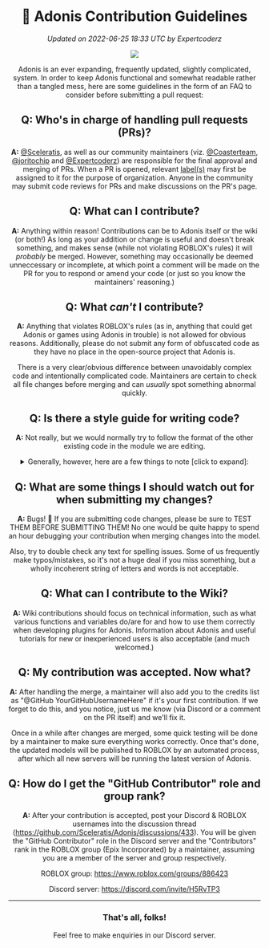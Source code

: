 <div align="center">

# 📜 Adonis Contribution Guidelines
*Updated on 2022-06-25 18:33 UTC by Expertcoderz*

<img src="https://user-images.githubusercontent.com/81153405/175760639-fc3b2352-8066-48cc-b2e6-2ea0ad69e33e.png">

Adonis is an ever expanding, frequently updated, slightly complicated, system. In order to keep Adonis functional and somewhat readable rather than a tangled mess, here are some guidelines in the form of an FAQ to consider before submitting a pull request:

## Q: Who's in charge of handling pull requests (PRs)?

**A:** [@Sceleratis](https://github.com/Sceleratis), as well as our community maintainers (viz. [@Coasterteam](https://github.com/Coasterteam), [@joritochip](https://github.com/joritochip) and [@Expertcoderz](https://github.com/Expertcoderz)) are responsible for the final approval and merging of PRs. When a PR is opened, relevant [label(s)](https://github.com/Sceleratis/Adonis/labels) may first be assigned to it for the purpose of organization.
Anyone in the community may submit code reviews for PRs and make discussions on the PR's page.

## Q: What can I contribute?

**A:** Anything within reason! Contributions can be to Adonis itself or the wiki (or both!) As long as your addition or change is useful and doesn't break something, and makes sense (while not violating ROBLOX's rules) it will *probably* be merged. However, something may occasionally be deemed unneccessary or incomplete, at which point a comment will be made on the PR for you to respond or amend your code (or just so you know the maintainers' reasoning.)

## Q: What *can't* I contribute?

**A:** Anything that violates ROBLOX's rules (as in, anything that could get Adonis or games using Adonis in trouble) is not allowed for obvious reasons. Additionally, please do not submit any form of obfuscated code as they have no place in the open-source project that Adonis is.

There is a very clear/obvious difference between unavoidably complex code and intentionally complicated code. Maintainers are certain to check all file changes before merging and can *usually* spot something abnormal quickly.

## Q: Is there a style guide for writing code?

**A:** Not really, but we would normally try to follow the format of the other existing code in the module we are editing. 
  
<details><summary>Generally, however, here are a few things to note [click to expand]:</summary>
<hr>

  Leave a space (or newline) after every comma or semicolon. ✅``x, y, z`` ❌``x,y,z``

  Leave a space before and after every operator. ✅``x == y, x + y`` ❌``x==y, x+y``

  No unnecessary parentheses/brackets anywhere. ✅``if x == 2 then`` ❌``if (x == 2) then``

  Don't overwrite builtin globals unnecessarily when declaring local variables! ✅``local dataType = data.Type`` ❌``local type = data.Type``

  Use ``LOUD_SNAKE_CASE`` for (and only for) hardcoded local constants.
  
  Use US English spellings for both code variable names and user-facing text. ✅``"color"`` ❌``"colour"``
<hr>
</details>

## Q: What are some things I should watch out for when submitting my changes?

**A:** Bugs! 🐛 If you are submitting code changes, please be sure to TEST THEM BEFORE SUBMITTING THEM! No one would be quite happy to spend an hour debugging your contribution when merging changes into the model.

Also, try to double check any text for spelling issues. Some of us frequently make typos/mistakes, so it's not a huge deal if you miss something, but a wholly incoherent string of letters and words is not acceptable.

## Q: What can I contribute to the Wiki?

**A:** Wiki contributions should focus on technical information, such as what various functions and variables do/are for and how to use them correctly when developing plugins for Adonis. Information about Adonis and useful tutorials for new or inexperienced users is also acceptable (and much welcomed.)

## Q: My contribution was accepted. Now what?

**A:** After handling the merge, a maintainer will also add you to the credits list as "@GitHub YourGitHubUsernameHere" if it's your first contribution. If we forget to do this, and you notice, just us me know (via Discord or a comment on the PR itself) and we'll fix it.

Once in a while after changes are merged, some quick testing will be done by a maintainer to make sure everything works correctly. Once that's done, the updated models will be published to ROBLOX by an automated process, after which all new servers will be running the latest version of Adonis.

## Q: How do I get the "GitHub Contributor" role and group rank?

**A:** After your contribution is accepted, post your Discord & ROBLOX usernames into the discussion thread (<https://github.com/Sceleratis/Adonis/discussions/433>). You will be given the "GitHub Contributor" role in the Discord server and the "Contributors" rank in the ROBLOX group (Epix Incorporated) by a maintainer, assuming you are a member of the server and group respectively.

ROBLOX group: https://www.roblox.com/groups/886423

Discord server: https://discord.com/invite/H5RvTP3

<hr>

### That's all, folks!

Feel free to make enquiries in our Discord server.

</div>
